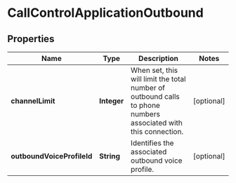 

# CallControlApplicationOutbound

## Properties

Name | Type | Description | Notes
------------ | ------------- | ------------- | -------------
**channelLimit** | **Integer** | When set, this will limit the total number of outbound calls to phone numbers associated with this connection. |  [optional]
**outboundVoiceProfileId** | **String** | Identifies the associated outbound voice profile. |  [optional]



